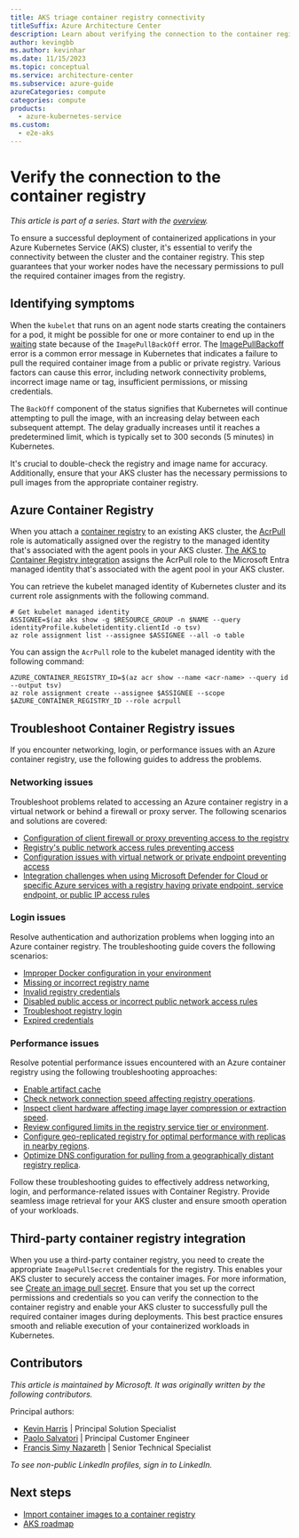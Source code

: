 ```yaml
---
title: AKS triage container registry connectivity
titleSuffix: Azure Architecture Center
description: Learn about verifying the connection to the container registry, as part of a triage step for Azure Kubernetes Service (AKS) clusters.
author: kevingbb
ms.author: kevinhar
ms.date: 11/15/2023
ms.topic: conceptual
ms.service: architecture-center
ms.subservice: azure-guide
azureCategories: compute
categories: compute
products:
  - azure-kubernetes-service
ms.custom:
  - e2e-aks
---
```


# Verify the connection to the container registry

_This article is part of a series. Start with the [overview](aks-triage-practices.md)._

To ensure a successful deployment of containerized applications in your Azure Kubernetes Service (AKS) cluster, it's essential to verify the connectivity between the cluster and the container registry. This step guarantees that your worker nodes have the necessary permissions to pull the required container images from the registry.

## Identifying symptoms

When the `kubelet` that runs on an agent node starts creating the containers for a pod, it might be possible for one or more container to end up in the [waiting](https://kubernetes.io/docs/concepts/workloads/pods/pod-lifecycle/#container-state-waiting) state because of the `ImagePullBackOff` error. The [ImagePullBackoff](https://kubernetes.io/docs/concepts/containers/images/#imagepullbackoff) error is a common error message in Kubernetes that indicates a failure to pull the required container image from a public or private registry. Various factors can cause this error, including network connectivity problems, incorrect image name or tag, insufficient permissions, or missing credentials.

The `BackOff` component of the status signifies that Kubernetes will continue attempting to pull the image, with an increasing delay between each subsequent attempt. The delay gradually increases until it reaches a predetermined limit, which is typically set to 300 seconds (5 minutes) in Kubernetes.

It's crucial to double-check the registry and image name for accuracy. Additionally, ensure that your AKS cluster has the necessary permissions to pull images from the appropriate container registry.

## Azure Container Registry

When you attach a [container registry](/azure/container-registry/container-registry-intro) to an existing AKS cluster, the [AcrPull](/azure/container-registry/container-registry-roles) role is automatically assigned over the registry to the managed identity that's associated with the agent pools in your AKS cluster. [The AKS to Container Registry integration](/azure/aks/cluster-container-registry-integration) assigns the AcrPull role to the Microsoft Entra managed identity that's associated with the agent pool in your AKS cluster.

You can retrieve the kubelet managed identity of Kubernetes cluster and its current role assignments with the following command.

```azurecli-interactive
# Get kubelet managed identity
ASSIGNEE=$(az aks show -g $RESOURCE_GROUP -n $NAME --query identityProfile.kubeletidentity.clientId -o tsv)
az role assignment list --assignee $ASSIGNEE --all -o table
```

You can assign the `AcrPull` role to the kubelet managed identity with the following command:

```azurecli-interactive
AZURE_CONTAINER_REGISTRY_ID=$(az acr show --name <acr-name> --query id --output tsv)
az role assignment create --assignee $ASSIGNEE --scope $AZURE_CONTAINER_REGISTRY_ID --role acrpull
```

## Troubleshoot Container Registry issues

If you encounter networking, login, or performance issues with an Azure container registry, use the following guides to address the problems.

### Networking issues

Troubleshoot problems related to accessing an Azure container registry in a virtual network or behind a firewall or proxy server. The following scenarios and solutions are covered:

- [Configuration of client firewall or proxy preventing access to the registry](/azure/container-registry/container-registry-troubleshoot-access#configure-client-firewall-access)
- [Registry's public network access rules preventing access](/azure/container-registry/container-registry-troubleshoot-access#configure-public-access-to-registry)
- [Configuration issues with virtual network or private endpoint preventing access](/azure/container-registry/container-registry-troubleshoot-access#configure-vnet-access)
- [Integration challenges when using Microsoft Defender for Cloud or specific Azure services with a registry having private endpoint, service endpoint, or public IP access rules](/azure/container-registry/container-registry-troubleshoot-access#configure-service-access)

### Login issues

Resolve authentication and authorization problems when logging into an Azure container registry. The troubleshooting guide covers the following scenarios:

- [Improper Docker configuration in your environment](/azure/container-registry/container-registry-troubleshoot-login#check-docker-configuration)
- [Missing or incorrect registry name](/azure/container-registry/container-registry-troubleshoot-login#specify-correct-registry-name)
- [Invalid registry credentials](/azure/container-registry/container-registry-troubleshoot-login#confirm-credentials-to-access-registry)
- [Disabled public access or incorrect public network access rules](/azure/container-registry/container-registry-troubleshoot-access#configure-public-access-to-registry)
- [Troubleshoot registry login](/azure/container-registry/container-registry-troubleshoot-login)
- [Expired credentials](/azure/container-registry/container-registry-troubleshoot-login#check-that-credentials-arent-expired)

### Performance issues

Resolve potential performance issues encountered with an Azure container registry using the following troubleshooting approaches:

- [Enable artifact cache](/azure/container-registry/tutorial-artifact-cache)
- [Check network connection speed affecting registry operations](/azure/container-registry/container-registry-troubleshoot-performance#check-expected-network-speed).
- [Inspect client hardware affecting image layer compression or extraction speed](/azure/container-registry/container-registry-troubleshoot-performance#check-client-hardware).
- [Review configured limits in the registry service tier or environment](/azure/container-registry/container-registry-troubleshoot-performance#review-configured-limits).
- [Configure geo-replicated registry for optimal performance with replicas in nearby regions](/azure/container-registry/container-registry-troubleshoot-performance#configure-geo-replicated-registry).
- [Optimize DNS configuration for pulling from a geographically distant registry replica](/azure/container-registry/container-registry-troubleshoot-performance#configure-dns-for-geo-replicated-registry).

Follow these troubleshooting guides to effectively address networking, login, and performance-related issues with Container Registry. Provide seamless image retrieval for your AKS cluster and ensure smooth operation of your workloads.

## Third-party container registry integration

When you use a third-party container registry, you need to create the appropriate `ImagePullSecret` credentials for the registry. This enables your AKS cluster to securely access the container images. For more information, see [Create an image pull secret](/azure/container-registry/container-registry-auth-kubernetes#create-an-image-pull-secret). Ensure that you set up the correct permissions and credentials so you can verify the connection to the container registry and enable your AKS cluster to successfully pull the required container images during deployments. This best practice ensures smooth and reliable execution of your containerized workloads in Kubernetes.

## Contributors

*This article is maintained by Microsoft. It was originally written by the following contributors.*

Principal authors:

- [Kevin Harris](https://www.linkedin.com/in/kevbhar) | Principal Solution Specialist
- [Paolo Salvatori](https://www.linkedin.com/in/paolo-salvatori) | Principal Customer Engineer
- [Francis Simy Nazareth](https://www.linkedin.com/in/francis-simy-nazereth-971440a) | Senior Technical Specialist

*To see non-public LinkedIn profiles, sign in to LinkedIn.*

## Next steps

- [Import container images to a container registry](/azure/container-registry/container-registry-import-images)
- [AKS roadmap](https://aka.ms/aks/roadmap)
  